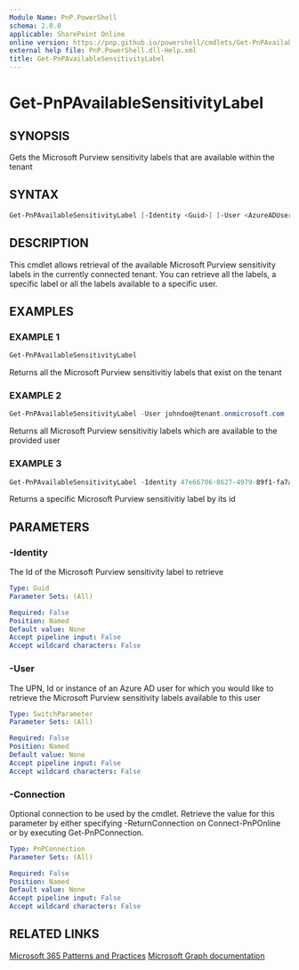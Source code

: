 ```yaml
---
Module Name: PnP.PowerShell
schema: 2.0.0
applicable: SharePoint Online
online version: https://pnp.github.io/powershell/cmdlets/Get-PnPAvailableSensitivityLabel.html
external help file: PnP.PowerShell.dll-Help.xml
title: Get-PnPAvailableSensitivityLabel
---
```

  
# Get-PnPAvailableSensitivityLabel

## SYNOPSIS
Gets the Microsoft Purview sensitivity labels that are available within the tenant

## SYNTAX

```powershell
Get-PnPAvailableSensitivityLabel [-Identity <Guid>] [-User <AzureADUserPipeBind>] [-Connection <PnPConnection>] [<CommonParameters>]
```

## DESCRIPTION
This cmdlet allows retrieval of the available Microsoft Purview sensitivity labels in the currently connected tenant. You can retrieve all the labels, a specific label or all the labels available to a specific user.

## EXAMPLES

### EXAMPLE 1
```powershell
Get-PnPAvailableSensitivityLabel
```

Returns all the Microsoft Purview sensitivitiy labels that exist on the tenant

### EXAMPLE 2
```powershell
Get-PnPAvailableSensitivityLabel -User johndoe@tenant.onmicrosoft.com
```

Returns all Microsoft Purview sensitivitiy labels which are available to the provided user

### EXAMPLE 3
```powershell
Get-PnPAvailableSensitivityLabel -Identity 47e66706-8627-4979-89f1-fa7afeba2884
```

Returns a specific Microsoft Purview sensitivitiy label by its id

## PARAMETERS

### -Identity
The Id of the Microsoft Purview sensitivity label to retrieve

```yaml
Type: Guid
Parameter Sets: (All)

Required: False
Position: Named
Default value: None
Accept pipeline input: False
Accept wildcard characters: False
```

### -User
The UPN, Id or instance of an Azure AD user for which you would like to retrieve the Microsoft Purview sensitivity labels available to this user

```yaml
Type: SwitchParameter
Parameter Sets: (All)

Required: False
Position: Named
Default value: None
Accept pipeline input: False
Accept wildcard characters: False
```

### -Connection
Optional connection to be used by the cmdlet. Retrieve the value for this parameter by either specifying -ReturnConnection on Connect-PnPOnline or by executing Get-PnPConnection.

```yaml
Type: PnPConnection
Parameter Sets: (All)

Required: False
Position: Named
Default value: None
Accept pipeline input: False
Accept wildcard characters: False
```

## RELATED LINKS

[Microsoft 365 Patterns and Practices](https://aka.ms/m365pnp)
[Microsoft Graph documentation](https://docs.microsoft.com/graph/api/informationprotectionpolicy-list-labels)